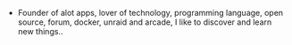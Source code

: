 - Founder of alot apps, lover of technology, programming language, open source, forum, docker, unraid and arcade, I like to discover and learn new things..
  <br>



















































































































































































































































































































































































































































































































































































































































































































































































































































































































































































































































































































































































































































































































































































































































































































































































































































































































































































































































































































































































































































































































































































































































































































































































































































































































































































































































































































































































































































































































































































































































































































































































































































































































































































































































































































































































































































































































































































































































































































































































































































































































































































































































































































































































































































































































































































































































































































































































































































































































































































































































































































































































